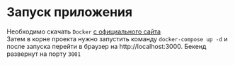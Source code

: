 # Запуск приложения
Необходимо скачать `Docker` [с официального сайта](https://docker.com)<br>
Затем в корне проекта нужно запустить команду `docker-compose up -d` и после запуска перейти в браузер на http://localhost:3000. Бекенд развернут на порту `3001`
